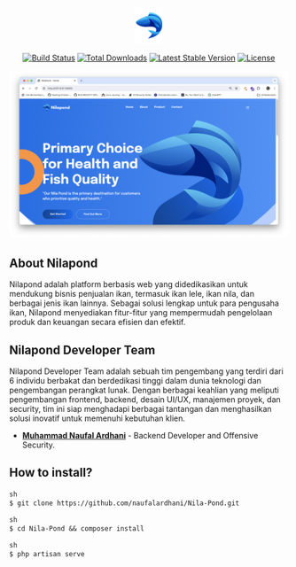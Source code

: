 <p align="center"><a href="https://nilapond.com" target="_blank"><img src="src/logo.png" width="50" alt="Nilapond Logo"></a></p>

<p align="center">
<a href="https://github.com/laravel/framework/actions"><img src="https://github.com/laravel/framework/workflows/tests/badge.svg" alt="Build Status"></a>
<a href="https://packagist.org/packages/laravel/framework"><img src="https://img.shields.io/packagist/dt/laravel/framework" alt="Total Downloads"></a>
<a href="https://packagist.org/packages/laravel/framework"><img src="https://img.shields.io/packagist/v/laravel/framework" alt="Latest Stable Version"></a>
<a href="https://packagist.org/packages/laravel/framework"><img src="https://img.shields.io/packagist/l/laravel/framework" alt="License"></a>
</p>

<img src="src/home.png">

## About Nilapond

Nilapond adalah platform berbasis web yang didedikasikan untuk mendukung bisnis penjualan ikan, termasuk ikan lele, ikan nila, dan berbagai jenis ikan lainnya. Sebagai solusi lengkap untuk para pengusaha ikan, Nilapond menyediakan fitur-fitur yang mempermudah pengelolaan produk dan keuangan secara efisien dan efektif.

## Nilapond Developer Team

Nilapond Developer Team adalah sebuah tim pengembang yang terdiri dari 6 individu berbakat dan berdedikasi tinggi dalam dunia teknologi dan pengembangan perangkat lunak. Dengan berbagai keahlian yang meliputi pengembangan frontend, backend, desain UI/UX, manajemen proyek, dan security, tim ini siap menghadapi berbagai tantangan dan menghasilkan solusi inovatif untuk memenuhi kebutuhan klien.

- **[Muhammad Naufal Ardhani](https://instagram.com/naufalardhani_/)** - Backend Developer and Offensive Security.

## How to install?

```
sh
$ git clone https://github.com/naufalardhani/Nila-Pond.git
```

```
sh
$ cd Nila-Pond && composer install
```

```
sh
$ php artisan serve
```

